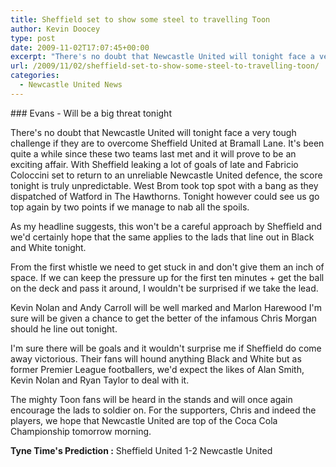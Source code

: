 ```yaml
---
title: Sheffield set to show some steel to travelling Toon
author: Kevin Doocey
type: post
date: 2009-11-02T17:07:45+00:00
excerpt: "There's no doubt that Newcastle United will tonight face a very tough challenge if they are.."
url: /2009/11/02/sheffield-set-to-show-some-steel-to-travelling-toon/
categories:
  - Newcastle United News
---
```


### Evans - Will be a big threat tonight

There's no doubt that Newcastle United will tonight face a very tough challenge if they are to overcome Sheffield United at Bramall Lane. It's been quite a while since these two teams last met and it will prove to be an exciting affair. With Sheffield leaking a lot of goals of late and Fabricio Coloccini set to return to an unreliable Newcastle United defence, the score tonight is truly unpredictable. West Brom took top spot with a bang as they dispatched of Watford in The Hawthorns. Tonight however could see us go top again by two points if we manage to nab all the spoils.

As my headline suggests, this won't be a careful approach by Sheffield and we'd certainly hope that the same applies to the lads that line out in Black and White tonight.

From the first whistle we need to get stuck in and don't give them an inch of space. If we can keep the pressure up for the first ten minutes + get the ball on the deck and pass it around, I wouldn't be surprised if we take the lead.

Kevin Nolan and Andy Carroll will be well marked and Marlon Harewood I'm sure will be given a chance to get the better of the infamous Chris Morgan should he line out tonight.

I'm sure there will be goals and it wouldn't surprise me if Sheffield do come away victorious. Their fans will hound anything Black and White but as former Premier League footballers, we'd expect the likes of Alan Smith, Kevin Nolan and Ryan Taylor to deal with it.

The mighty Toon fans will be heard in the stands and will once again encourage the lads to soldier on. For the supporters, Chris and indeed the players, we hope that Newcastle United are top of the Coca Cola Championship tomorrow morning.

**Tyne Time's Prediction :** Sheffield United 1-2 Newcastle United
